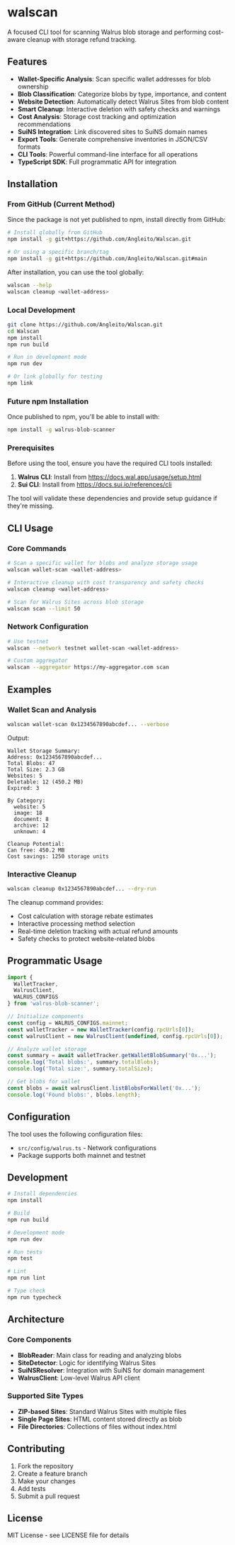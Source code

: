 # walscan

A focused CLI tool for scanning Walrus blob storage and performing cost-aware cleanup with storage refund tracking.

## Features

- **Wallet-Specific Analysis**: Scan specific wallet addresses for blob ownership
- **Blob Classification**: Categorize blobs by type, importance, and content
- **Website Detection**: Automatically detect Walrus Sites from blob content
- **Smart Cleanup**: Interactive deletion with safety checks and warnings
- **Cost Analysis**: Storage cost tracking and optimization recommendations
- **SuiNS Integration**: Link discovered sites to SuiNS domain names
- **Export Tools**: Generate comprehensive inventories in JSON/CSV formats
- **CLI Tools**: Powerful command-line interface for all operations
- **TypeScript SDK**: Full programmatic API for integration

## Installation

### From GitHub (Current Method)

Since the package is not yet published to npm, install directly from GitHub:

```bash
# Install globally from GitHub
npm install -g git+https://github.com/Angleito/Walscan.git

# Or using a specific branch/tag
npm install -g git+https://github.com/Angleito/Walscan.git#main
```

After installation, you can use the tool globally:
```bash
walscan --help
walscan cleanup <wallet-address>
```

### Local Development

```bash
git clone https://github.com/Angleito/Walscan.git
cd Walscan
npm install
npm run build

# Run in development mode
npm run dev

# Or link globally for testing
npm link
```

### Future npm Installation

Once published to npm, you'll be able to install with:
```bash
npm install -g walrus-blob-scanner
```

### Prerequisites

Before using the tool, ensure you have the required CLI tools installed:

1. **Walrus CLI**: Install from https://docs.wal.app/usage/setup.html
2. **Sui CLI**: Install from https://docs.sui.io/references/cli

The tool will validate these dependencies and provide setup guidance if they're missing.

## CLI Usage

### Core Commands

```bash
# Scan a specific wallet for blobs and analyze storage usage
walscan wallet-scan <wallet-address>

# Interactive cleanup with cost transparency and safety checks  
walscan cleanup <wallet-address>

# Scan for Walrus Sites across blob storage
walscan scan --limit 50
```

### Network Configuration

```bash
# Use testnet
walscan --network testnet wallet-scan <wallet-address>

# Custom aggregator
walscan --aggregator https://my-aggregator.com scan
```

## Examples

### Wallet Scan and Analysis

```bash
walscan wallet-scan 0x1234567890abcdef... --verbose
```

Output:
```
Wallet Storage Summary:
Address: 0x1234567890abcdef...
Total Blobs: 47
Total Size: 2.3 GB
Websites: 5
Deletable: 12 (450.2 MB)
Expired: 3

By Category:
  website: 5
  image: 18
  document: 8
  archive: 12
  unknown: 4

Cleanup Potential:
Can free: 450.2 MB
Cost savings: 1250 storage units
```

### Interactive Cleanup

```bash
walscan cleanup 0x1234567890abcdef... --dry-run
```

The cleanup command provides:
- Cost calculation with storage rebate estimates
- Interactive processing method selection
- Real-time deletion tracking with actual refund amounts
- Safety checks to protect website-related blobs

## Programmatic Usage

```typescript
import { 
  WalletTracker, 
  WalrusClient, 
  WALRUS_CONFIGS 
} from 'walrus-blob-scanner';

// Initialize components
const config = WALRUS_CONFIGS.mainnet;
const walletTracker = new WalletTracker(config.rpcUrls[0]);
const walrusClient = new WalrusClient(undefined, config.rpcUrls[0]);

// Analyze wallet storage
const summary = await walletTracker.getWalletBlobSummary('0x...');
console.log('Total blobs:', summary.totalBlobs);
console.log('Total size:', summary.totalSize);

// Get blobs for wallet
const blobs = await walrusClient.listBlobsForWallet('0x...');
console.log('Found blobs:', blobs.length);
```

## Configuration

The tool uses the following configuration files:

- `src/config/walrus.ts` - Network configurations
- Package supports both mainnet and testnet

## Development

```bash
# Install dependencies
npm install

# Build
npm run build

# Development mode
npm run dev

# Run tests
npm test

# Lint
npm run lint

# Type check
npm run typecheck
```

## Architecture

### Core Components

- **BlobReader**: Main class for reading and analyzing blobs
- **SiteDetector**: Logic for identifying Walrus Sites
- **SuiNSResolver**: Integration with SuiNS for domain management
- **WalrusClient**: Low-level Walrus API client

### Supported Site Types

- **ZIP-based Sites**: Standard Walrus Sites with multiple files
- **Single Page Sites**: HTML content stored directly as blob
- **File Directories**: Collections of files without index.html

## Contributing

1. Fork the repository
2. Create a feature branch
3. Make your changes
4. Add tests
5. Submit a pull request

## License

MIT License - see LICENSE file for details
